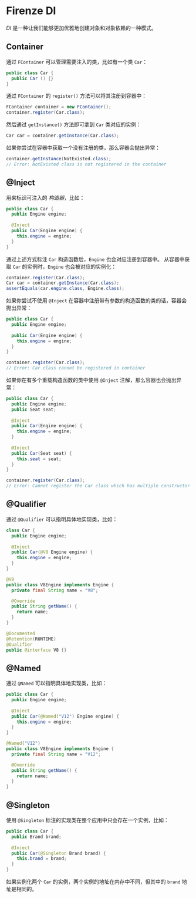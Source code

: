 # Firenze DI

*DI* 是一种让我们能够更加优雅地创建对象和对象依赖的一种模式。

## Container

通过 `FContainer` 可以管理需要注入的类，比如有一个类 `Car`：

```java
public class Car {
  public Car () {}
}
```

通过 `FContainer` 的 `register()` 方法可以将其注册到容器中：

```java
FContainer container = new FContainer();
container.register(Car.class);
```

然后通过 `getInstance()` 方法即可拿到 `Car` 类对应的实例：

```java
Car car = container.getInstance(Car.class);
```

如果你尝试在容器中获取一个没有注册的类，那么容器会抛出异常：

```java
container.getInstance(NotExisted.class);
// Error: NotExisted class is not registered in the container
```

## @Inject

用来标识可注入的 *构造器*，比如：

```java
public class Car {
  public Engine engine;
  
  @Inject
  public Car(Engine engine) {
    this.engine = engine;
  }
}
```

通过上述方式标注 `Car` 构造函数后，`Engine` 也会对应注册到容器中。 
从容器中获取 `Car` 的实例时，`Engine` 也会被对应的实例化：

```java
container.register(Car.class);
Car car = container.getInstance(Car.class);
assertEquals(car.engine.class, Engine.class);
```

如果你尝试不使用 `@Inject` 在容器中注册带有参数的构造函数的类的话，容器会抛出异常：

```java
public class Car {
  public Engine engine;
  
  public Car(Engine engine) {
    this.engine = engine;
  }
}

container.register(Car.class);
// Error: Car class cannot be registered in container
```

如果你在有多个重载构造函数的类中使用 `@Inject` 注解，那么容器也会抛出异常：

```java
public class Car {
  public Engine engine;
  public Seat seat;
  
  @Inject
  public Car(Engine engine) {
    this.engine = engine;
  }
  
  @Inject
  public Car(Seat seat) {
    this.seat = seat;
  }
}

container.register(Car.class);
// Error: Cannot register the Car class which has multiple constructor methods
```

## @Qualifier

通过 `@Qualifier` 可以指明具体地实现类，比如：

```java
class Car {
  public Engine engine;
  
  @Inject
  public Car(@V8 Engine engine) {
    this.engine = engine;
  }
}

@V8
public class V8Engine implements Engine {
  private final String name = "V8";

  @Override
  public String getName() {
    return name;
  }
}

@Documented
@Retention(RUNTIME)
@Qualifier
public @interface V8 {}
```

## @Named

通过 `@Named` 可以指明具体地实现类，比如：

```java
public class Car {
  public Engine engine;
  
  @Inject
  public Car(@Named("V12") Engine engine) {
    this.engine = engine;
  }
}

@Named("V12")
public class V8Engine implements Engine {
  private final String name = "V12";

  @Override
  public String getName() {
    return name;
  }
}
```

## @Singleton

使用 `@Singleton` 标注的实现类在整个应用中只会存在一个实例，比如：

```java
public class Car {
  public Brand brand;
  
  @Inject
  public Car(@Singleton Brand brand) {
    this.brand = brand;
  }
}
```

如果实例化两个 `Car` 的实例，两个实例的地址在内存中不同，但其中的 `brand` 地址是相同的。
